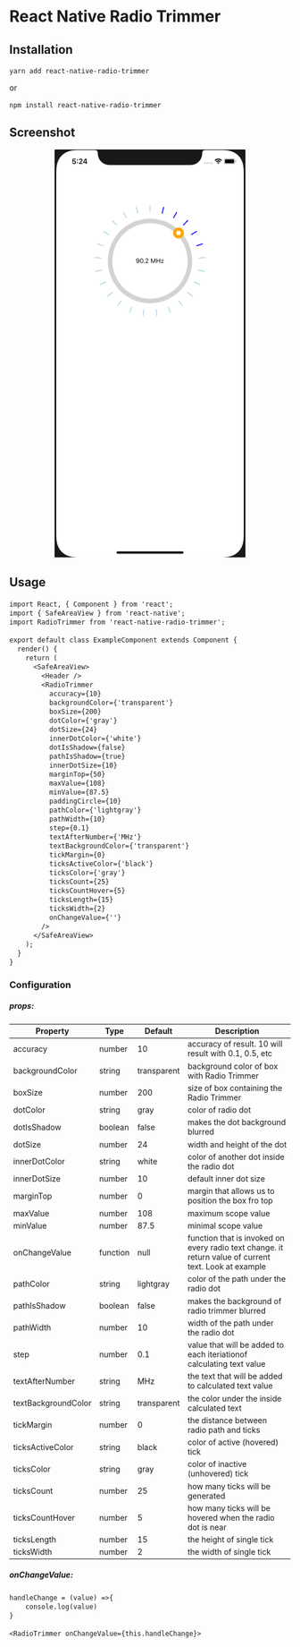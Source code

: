 # React Native Radio Trimmer


## Installation
```
yarn add react-native-radio-trimmer
```
or
```
npm install react-native-radio-trimmer
```
## Screenshot

<p align=center>
  <img src="sampleView.png">
</p>

## Usage

```
import React, { Component } from 'react';
import { SafeAreaView } from 'react-native';
import RadioTrimmer from 'react-native-radio-trimmer';

export default class ExampleComponent extends Component {
  render() {
    return (
      <SafeAreaView>
        <Header />
        <RadioTrimmer
          accuracy={10}
          backgroundColor={'transparent'}
          boxSize={200}
          dotColor={'gray'}
          dotSize={24}
          innerDotColor={'white'}
          dotIsShadow={false}
          pathIsShadow={true}
          innerDotSize={10}
          marginTop={50}
          maxValue={108}
          minValue={87.5}
          paddingCircle={10}
          pathColor={'lightgray'}
          pathWidth={10}
          step={0.1}
          textAfterNumber={'MHz'}
          textBackgroundColor={'transparent'}
          tickMargin={0}
          ticksActiveColor={'black'}
          ticksColor={'gray'}
          ticksCount={25}
          ticksCountHover={5}
          ticksLength={15}
          ticksWidth={2}
          onChangeValue={''}
        />
      </SafeAreaView>
    );
  }
}
```

### Configuration
##### props:
| Property | Type | Default | Description |
|---------------|----------|-------------|----------------------------------------------------------------|
| accuracy | number | 10 | accuracy of result. 10 will result with 0.1, 0.5, etc |
| backgroundColor | string | transparent | background color of box with Radio Trimmer |
| boxSize | number | 200 | size of box containing the Radio Trimmer |
| dotColor | string | gray | color of radio dot |
| dotIsShadow | boolean | false | makes the dot background blurred|
| dotSize | number | 24 | width and height of the dot |
| innerDotColor | string | white | color of another dot inside the radio dot |
| innerDotSize | number | 10 | default inner dot size  |
| marginTop | number | 0 | margin that allows us to position the box fro top |
| maxValue | number | 108 | maximum scope value |
| minValue | number | 87.5 | minimal scope value |
| onChangeValue | function | null | function that is invoked on every radio text change. it return value of current text. Look at example |
| pathColor | string | lightgray | color of the path under the radio dot |
| pathIsShadow | boolean | false | makes the background of radio trimmer blurred |
| pathWidth | number | 10 | width of the path under the radio dot |
| step | number | 0.1 | value that will be added to each iteriationof calculating text value |
| textAfterNumber | string | MHz | the text that will be added to calculated text value |
| textBackgroundColor | string | transparent | the color under the inside calculated text |
| tickMargin | number | 0 | the distance between radio path and ticks |
| ticksActiveColor | string | black | color of active (hovered) tick  |
| ticksColor | string | gray | color of inactive (unhovered) tick |
| ticksCount | number | 25 | how many ticks will be generated |
| ticksCountHover | number | 5 | how many ticks will be hovered when the radio dot is near |
| ticksLength | number | 15 | the height of single tick |
| ticksWidth | number | 2 | the width of single tick  |

##### onChangeValue:
```
handleChange = (value) =>{
    console.log(value)
}

<RadioTrimmer onChangeValue={this.handleChange}>
```



